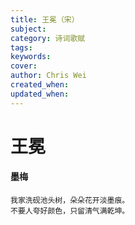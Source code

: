 ```yaml
---
title: 王冕（宋）
subject: 
category: 诗词歌赋
tags: 
keywords: 
cover: 
author: Chris Wei
created_when: 
updated_when: 
---
```


# 王冕

#### 墨梅

```
我家洗砚池头树，朵朵花开淡墨痕。
不要人夸好颜色，只留清气满乾坤。
```
